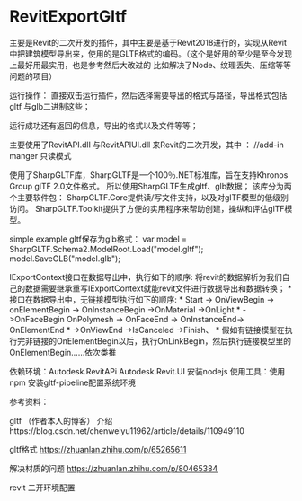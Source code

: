 # RevitExportGltf
主要是Revit的二次开发的插件，其中主要是基于Revit2018进行的，实现从Revit中把建筑模型导出来，使用的是GLTF格式的编码。（这个是好用的至少是至今发现上最好用最实用，也是参考然后大改过的 比如解决了Node、纹理丢失、压缩等等问题的项目）

运行操作：
直接双击运行插件，然后选择需要导出的格式与路径，导出格式包括gltf 与glb二进制这些；

运行成功还有返回的信息，导出的格式以及文件等等；



主要使用了RevitAPI.dll 与RevitAPIUI.dll 来Revit的二次开发，其中 ： //add-in manger 只读模式

使用了SharpGLTF库，SharpGLTF是一个100％.NET标准库，旨在支持Khronos Group glTF 2.0文件格式。 所以使用SharpGLTF生成gltf、glb数据； 该库分为两个主要软件包： SharpGLTF.Core提供读/写文件支持，以及对glTF模型的低级别访问。 SharpGLTF.Toolkit提供了方便的实用程序来帮助创建，操纵和评估glTF模型。

simple example gltf保存为glb格式： var model = SharpGLTF.Schema2.ModelRoot.Load("model.gltf"); model.SaveGLB("model.glb");

IExportContext接口在数据导出中，执行如下的顺序: 将revit的数据解析为我们自己的数据需要继承重写IExportContext就能revit文件进行数据导出和数据转换； * 接口在数据导出中，无链接模型执行如下的顺序: * Start -> OnViewBegin -> onElementBegin -> OnInstanceBegin ->OnMaterial ->OnLight * ->OnFaceBegin OnPolymesh -> OnFaceEnd -> OnInstanceEnd-> OnElementEnd
\* ->OnViewEnd ->IsCanceled ->Finish、 * 假如有链接模型在执行完非链接的OnElementBegin以后，执行OnLinkBegin，然后执行链接模型里的OnElementBegin……依次类推

依赖环境：Autodesk.RevitAPi Autodesk.Revit.UI 安装nodejs 使用工具：使用npm 安装gltf-pipeline配置系统环境

参考资料：

gltf （作者本人的博客） 介绍https://blog.csdn.net/chenweiyu11962/article/details/110949110

 gltf格式 https://zhuanlan.zhihu.com/p/65265611 

解决材质的问题 https://zhuanlan.zhihu.com/p/80465384

revit 二开环境配置
